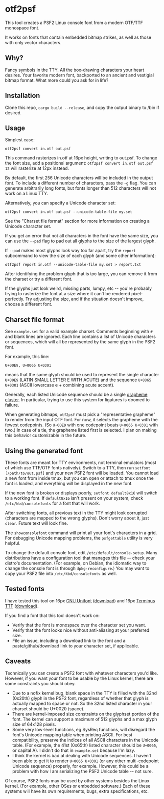 # otf2psf

This tool creates a PSF2 Linux console font from a modern OTF/TTF monospace font.

It works on fonts that contain embedded bitmap strikes, as well as those with only vector characters. 

## Why?

Fancy symbols in the TTY. All the box-drawing characters your heart desires. Your favorite modern font, backported to an ancient and vestigial bitmap format. What more could you ask for in life?

## Installation

Clone this repo, `cargo build --release`, and copy the output binary to /bin if desired.

## Usage

Simplest case:

```
otf2psf convert in.otf out.psf
```

This command rasterizes in.otf at 16px height, writing to out.psf. To change the font size, add a positional argument: `otf2psf convert in.otf out.psf 12` will rasterize at 12px instead.

By default, the first 256 Unicode characters will be included in the output font. To include a different number of characters, pass the `-g` flag. You can generate arbitrarily long fonts, but fonts longer than 512 characters will not work on a Linux TTY.

Alternatively, you can specify a Unicode character set:

```
otf2psf convert in.otf out.psf --unicode-table-file my.set
```

See the "Charset file format" section for more information on creating a Unicode character set.

If you get an error that not all characters in the font have the same size, you can use the `--pad` flag to pad out all glyphs to the size of the largest glyph.

If `--pad` makes most glyphs look way too far apart, try the `report` subcommand to view the size of each glyph (and some other information):

```
otf2psf report in.otf --unicode-table-file my.set > report.txt
```

After identifying the problem glyph that is too large, you can remove it from the charset or try a different font.

If the glyphs just look weird, missing parts, lumpy, etc -- you're probably trying to rasterize the font at a size where it can't be rendered pixel-perfectly. Try adjusting the size, and if the situation doesn't improve, choose a different font.

## Charset file format

See `example.set` for a valid example charset. Comments beginning with `#` and blank lines are ignored. Each line contains a list of Unicode characters or sequences, which will all be represented by the same glyph in the PSF2 font. 

For example, this line:
```
U+00E9, U+0065 U+0301
```
means that the same glyph should be used to represent the single character `U+00E9` (LATIN SMALL LETTER E WITH ACUTE) and the sequence `U+0065 U+0301` (ASCII lowercase e + combining acute accent).

Generally, each listed Unicode sequence should be a single [grapheme cluster](https://www.unicode.org/reports/tr29/#Grapheme_Cluster_Boundaries). In particular, trying to use this system for ligatures is doomed to failure.

When generating bitmaps, `otf2psf` must pick a "representative grapheme" to render from the input OTF font. For now, it selects the grapheme with the fewest codepoints. (So `U+00E9` with one codepoint beats `U+0065 U+0301` with two.) In case of a tie, the grapheme listed first is selected. I plan on making this behavior customizable in the future.

## Using the generated font

These fonts are meant for TTY environments, not terminal emulators (most of which use TTF/OTF fonts natively). Switch to a TTY, then run `setfont [/path/to/out.psf]` and your new PSF2 font will be loaded. You cannot load a new font from inside tmux, but you can open or attach to tmux once the font is loaded, and everything will be displayed in the new font.

If the new font is broken or displays poorly, `setfont default8x16` will switch to a working font. If `default8x16` isn't present on your system, check `/etc/kbd/consolefonts` for a font that will work.

After switching fonts, all previous text in the TTY might look corrupted (characters are mapped to the wrong glyphs). Don't worry about it, just `clear`. Future text will look fine.

The `showconsolefont` command will print all your font's characters in a grid. For debugging Unicode mapping problems, the `psfgettable` utility is very helpful. 

To change the default console font, edit `/etc/default/console-setup`. Many distributions have a configuration tool that manages this file -- check your distro's documentation. (For example, on Debian, the idiomatic way to change the console font is through `dpkg-reconfigure`.) You may want to copy your PSF2 file into `/etc/kbd/consolefonts` as well.

## Tested fonts

I have tested this tool on 16px [GNU Unifont](https://unifoundry.com/unifont) ([download](https://unifoundry.com/pub/unifont/unifont-16.0.01/font-builds/unifont-16.0.01.otf)) and 16px [Terminus TTF](https://file.ax86.net/terminus-ttf/) ([download](https://files.ax86.net/terminus-ttf/files/latest.zip)).

If you find a font that this tool doesn't work on:

- Verify that the font is monospace over the character set you want.
- Verify that the font looks nice without anti-aliasing at your preferred size.
- File an issue, including a download link to the font and a paste/github/download link to your character set, if applicable.

## Caveats

Technically you can create a PSF2 font with whatever characters you'd like. However, if you want your font to be usable by the Linux kernel, there are some constraints you should obey.

- Due to a nofix kernel bug, blank space in the TTY is filled with the 32nd (0x20th) glyph in the PSF2 font, regardless of whether that glyph is actually mapped to space or not. So the 32nd listed character in your charset should be U+0020 (space).
- There are kernel-imposed size constraints on the glyphset portion of the font. The kernel can support a maximum of 512 glyphs and a max glyph size of 64x128 pixels.
- Some very low-level functions, eg SysReq functions, will disregard the font's Unicode mapping table when printing ASCII. For best compatibility, preserve the indices of all ASCII characters in the Unicode table. (For example, the 41st (0x65th) listed character should be `U+0065`, or capital A). I didn't do that in `example.set` because I'm lazy.
- I think the kernel is bad at dealing with Unicode sequences. I haven't been able to get it to render `U+0065 U+0301` (or any other multi-codepoint Unicode sequence) properly, for example. However, this could be a problem with how I am serializing the PSF2 Unicode table -- not sure.

Of course, PSF2 fonts may be used by other systems besides the Linux kernel. (For example, other OSes or embedded software.) Each of these systems will have its own requirements, bugs, extra specifications, etc.
